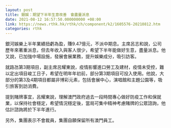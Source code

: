 ```yaml
---
layout: post
title: 銀娛：期望下半年生意改善　會盡量派息
date: 2021-08-12 16:57:50.000000000 +08:00
link: https://news.rthk.hk/rthk/ch/component/k2/1605576-20210812.htm
categories: rthk
---
```


銀河娛樂上半年業績扭虧為盈，賺9.47億元，不派中期息。主席呂志和說，公司歷年來著重派息，但去年收入與客人很少，希望下半年能做好生意，盡量派息。他又說，已加強中場設施，發展會展業務，提升娛樂成分，吸引訪客。

就路氹第3期項目，副主席呂耀東說，疫情影響進口勞工及建材，疫情未受控，難以定出項目峻工日子，希望在明年年初前，部分第3期項目可投入使用。他說，大部分的第3及4期項目都屬非博彩元素，包括會展中心，演唱館和主題公園等，吸引旅客到訪消費。

提到賭牌事宜，呂耀東說，理解澳門政府過去一段時間專心做好防疫工作和保就業，以保持社會穩定，希望情況穩定後，當局可集中精神考慮賭牌的公眾諮詢，他估計諮詢將於下半年進行。

另外，集團表示不會裁員，集團自願保留所有澳門員工。
